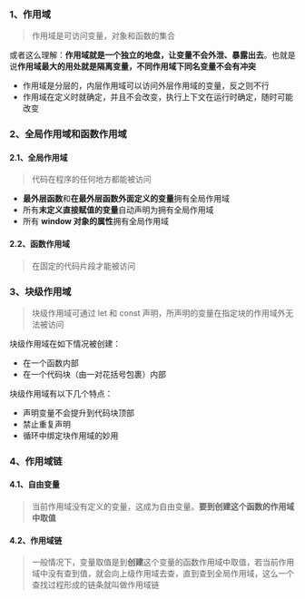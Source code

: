 ### 1、作用域

> 作用域是可访问变量，对象和函数的集合

或者这么理解：**作用域就是一个独立的地盘，让变量不会外泄、暴露出去**。也就是说**作用域最大的用处就是隔离变量，不同作用域下同名变量不会有冲突**

- 作用域是分层的，内层作用域可以访问外层作用域的变量，反之则不行
- 作用域在定义时就确定，并且不会改变，执行上下文在运行时确定，随时可能改变



### 2、全局作用域和函数作用域

#### 2.1、**全局作用域**

> 代码在程序的任何地方都能被访问

- **最外层函数**和**在最外层函数外面定义的变量**拥有全局作用域
- 所有**末定义直接赋值的变量**自动声明为拥有全局作用域
- 所有 **window 对象的属性**拥有全局作用域

#### 2.2、函数作用域

> 在固定的代码片段才能被访问



### 3、块级作用域

> 块级作用域可通过 let 和 const 声明，所声明的变量在指定块的作用域外无法被访问

块级作用域在如下情况被创建：

- 在一个函数内部
- 在一个代码块（由一对花括号包裹）内部



块级作用域有以下几个特点：

- 声明变量不会提升到代码块顶部
- 禁止重复声明
- 循环中绑定块作用域的妙用



### 4、作用域链

#### 4.1、自由变量

> 当前作用域没有定义的变量，这成为自由变量。**要到创建这个函数的作用域中取值**

#### 4.2、作用域链

> 一般情况下，变量取值是到**创建**这个变量的函数作用域中取值，若当前作用域中没有查到值，就会向上级作用域去查，直到查到全局作用域，这么一个查找过程形成的链条就叫做作用域链

